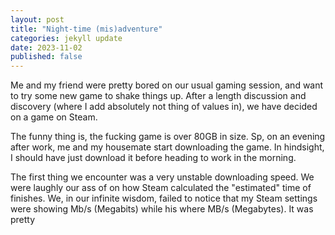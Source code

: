 ```yaml
---
layout: post
title: "Night-time (mis)adventure"
categories: jekyll update
date: 2023-11-02
published: false
---
```

Me and my friend were pretty bored on our usual gaming session, and want to try some new game to shake things up. After a length discussion and discovery (where I add absolutely not thing of values in), we have decided on a game on Steam.

The funny thing is, the fucking game is over 80GB in size. Sp, on an evening after work, me and my housemate start downloading the game. In hindsight, I should have just download it before heading to work in the morning.

The first thing we encounter was a very unstable downloading speed. We were laughly our ass of on how Steam calculated the "estimated" time of finishes. We, in our infinite wisdom, failed to notice that my Steam settings were showing Mb/s (Megabits) while his where MB/s (Megabytes). It was pretty